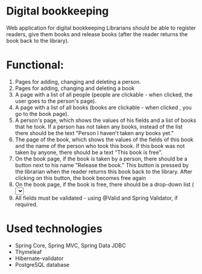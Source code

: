 # Digital bookkeeping
Web application for digital bookkeeping
Librarians
should be able to register readers, give them
books and release books (after the reader returns
the book back to the library).
# Functional:
1) Pages for adding, changing and deleting a person.
2) Pages for adding, changing and deleting a book
3) A page with a list of all people (people are clickable - when clicked, the
   user goes to the person's page).
4) A page with a list of all books (books are clickable - when clicked
   , you go to the book page).
5) A person's page, which shows the values of his fields and a list of books that he
   took. If a person has not taken any books, instead of the list there should be the text "Person
   I haven't taken any books yet."
6) The page of the book, which shows the values of the fields of this book and the name of the person
   who took this book. If this book was not taken by anyone, there should be a text "This
   book is free".
7) On the book page, if the book is taken by a person, there should be a button next to his name
   "Release the book." This button is pressed by the librarian when the reader
   returns this book back to the library. After clicking on this button, the book
   becomes free again
8) On the book page, if the book is free, there should be a drop-down list (<select>) 
   with all people and a button "Assign a book". This button is pressed by the librarian
   when the reader wants to take this book home. After clicking on this button, the book
   should start to belong to the selected person and should appear in his list of books.
9) All fields must be validated - using @Valid and Spring Validator, if
   required.
# Used technologies
* Spring Core, Spring MVC, Spring Data JDBC
* Thymeleaf
* Hibernate-validator
* PostgreSQL database